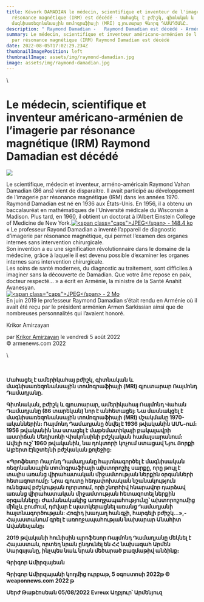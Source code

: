```yaml
---
title: Kévork DAMADIAN le médecin, scientifique et inventeur de l'imagerie par
  résonance magnétique (IRM) est décédé - Մահացել է բժիշկ, գիտնական և
  մագնիսառեզոնանսային տոմոգրաֆիայի (MRI) գյուտարար Գևորգ ԴԱՄԱԴՅԱՆԸ.
description: " Raymond Damadian -   Raymond Damadian est décédé - Arméniens Evreux "
summary: Le médecin, scientifique et inventeur américano-arménien de l’imagerie
  par résonance magnétique (IRM) Raymond Damadian est décédé
date: 2022-08-05T17:02:29.234Z
thumbnailImagePosition: left
thumbnailImage: assets/img/raymond-damadian.jpg
image: assets/img/raymond-damadian.jpg
---
```

\

<!--StartFragment-->

# Le médecin, scientifique et inventeur américano-arménien de l’imagerie par résonance magnétique (IRM) Raymond Damadian est décédé

![](https://www.armenews.com/IMG/arton94855.jpg)

Le scientifique, médecin et inventeur, arméno-américain Raymond Vahan Damadian (86 ans) vient de disparaitre. Il avait participé au développement de l’imagerie par résonance magnétique (IRM) dans les années 1970.\
Raymond Damadian est né en 1936 aux États-Unis. En 1956, il a obtenu un baccalauréat en mathématiques de l’Université médicale du Wisconsin à Madison. Plus tard, en 1960, il obtient un doctorat à l’Albert Einstein College of Medicine de New York.[![\<span class="caps">JPEG\</span> - 148.4 ko](https://www.armenews.com/local/cache-vignettes/L600xH520/r-5-c83a8.jpg?1659700377)](https://www.armenews.com/IMG/jpg/r-5.jpg "jpg/r-5.jpg")\
« Le professeur Rayond Damadian a inventé l’appareil de diagnostic d’imagerie par résonance magnétique, qui permet l’examen des organes internes sans intervention chirurgicale.\
Son invention a eu une signification révolutionnaire dans le domaine de la médecine, grâce à laquelle il est devenu possible d’examiner les organes internes sans intervention chirurgicale.\
Les soins de santé modernes, du diagnostic au traitement, sont difficiles à imaginer sans la découverte de Damadian. Que votre âme repose en paix, docteur respecté... » a écrit en Arménie, la ministre de la Santé Anahit Avanesyan.\
[![\<span class="caps">JPEG\</span> - 2 Mo](https://www.armenews.com/local/cache-vignettes/L670xH466/39337-7a9e5.jpg?1659700377)](https://www.armenews.com/IMG/jpg/39337.jpg "jpg/39337.jpg")\
En juin 2019 le professeur Raymond Damadian s’était rendu en Arménie où il avait été reçu par le président arménien Armen Sarkissian ainsi que de nombreuses personnalités qui l’avaient honoré.

Krikor Amirzayan

par [Krikor Amirzayan](https://www.armenews.com/spip.php?page=auteur&id_auteur=33) le vendredi 5 août 2022\
© armenews.com 2022

<!--EndFragment-->\

\
\
**Մահացել է ամերիկահայ բժիշկ, գիտնական և մագնիսառեզոնանսային տոմոգրաֆիայի (MRI) գյուտարար Ռայմոնդ Դամադյանը.**

**Գիտնական, բժիշկ և գյուտարար, ամերիկահայ Ռայմոնդ Վահան Դամադյանը (86 տարեկան) նոր է անհետացել։ Նա մասնակցել է մագնիսառեզոնանսային տոմոգրաֆիայի (MRI) մշակմանը 1970-ականներին։
Ռայմոնդ Դամադյանը ծնվել է 1936 թվականին ԱՄՆ-ում։ 1956 թվականին նա ստացել է մաթեմատիկայի բակալավրի աստիճան Մեդիսոնի Վիսկոնսինի բժշկական համալսարանում։ Ավելի ուշ՝ 1960 թվականին, նա դոկտորի կոչում ստացավ Նյու Յորքի Ալբերտ Էյնշտեյնի բժշկական քոլեջից։**

**«Պրոֆեսոր Ռայոնդ Դամադյանը հայտնագործել է մագնիսական ռեզոնանսային տոմոգրաֆիայի ախտորոշիչ սարքը, որը թույլ է տալիս առանց վիրահատական ​​միջամտության ներքին օրգանների հետազոտումը։
Նրա գյուտը հեղափոխական նշանակություն ունեցավ բժշկության ոլորտում, որի շնորհիվ հնարավոր դարձավ առանց վիրահատական ​​միջամտության հետազոտել ներքին օրգանները։
Ժամանակակից առողջապահությունը՝ ախտորոշումից մինչև բուժում, դժվար է պատկերացնել առանց Դամադյանի հայտնագործության: Հոգիդ խաղաղ հանգչի, հարգելի բժիշկ...»,- Հայաստանում գրել է առողջապահության նախարար Անահիտ Ավանեսյանը։**

**2019 թվականի հունիսին պրոֆեսոր Ռայմոնդ Դամադյանը մեկնել է Հայաստան, որտեղ նրան ընդունել են ՀՀ նախագահ Արմեն Սարգսյանը, ինչպես նաև նրան մեծարած բազմաթիվ անձինք։**

**Գրիգոր Ամիրզայեան**

**Գրիգոր Ամիրզայանի կողմից ուրբաթ, 5 օգոստոսի 2022թ
© weaponnews.com 2022 թ**

**Սերժ Թաթէոսեան 05/08/2022 Evreux
Աղբյուր՝ Արմենյուզ**